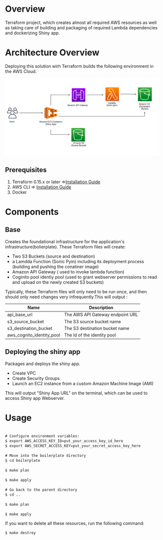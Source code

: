 # Overview 

Terraform project, which creates almost all required AWS resources as well as taking care of building and packaging of required Lambda dependencies and dockerizing Shiny app.

# Architecture Overview
Deploying this solution wirh Terraform builds the following environment in the AWS Cloud.

![AWS ](architecture.png)

## Prerequisites
1. Terraform 0.15.x or later =>[Installation Guide](https://www.terraform.io/downloads.html)
2. AWS CLI => [Installation Guide](https://aws.amazon.com/cli/)
3. Docker


# Components

## Base 
Creates the foundational infrastructure for the application's infrastructure(bolierplate). These Terraform files will create:

- Two S3 Buckets (source and destination)
- a Lamdda Function (Sonic Pyin) including its deployment process (building and pushing the conatiner image)
- Amazon API Gateway ( used to invoke lambda function)
- Coginito pool identiy pool (used to grant webserver permissions to read and upload on the newly created S3 buckets)

Typically, these Terraform files will only need to be run once, and then should only
need changes very infrequently.This will output :

| Name | Description |
|------|-------------|
| api_base_url | The AWS API Gateway endpoint URL  |
| s3_source_bucket  | The S3 source bucket name  |
| s3_destination_bucket | The S3 destination  bucket name  |
| aws_cognito_identity_pool  | The Id of the identity pool |

## Deploying the shiny app

Packages and deploys the shiny app.

- Create VPC 
- Create Security Groups
- Launch an EC2 instance from a custom Amazon Machine Image (AMI)


This will output "Shiny App URL" on the terminal, which can be used to access Shiny app Webserver.

# Usage

```

# Configure environment variables:
$ export AWS_ACCESS_KEY_ID=put_your_access_key_id_here
$ export AWS_SECRET_ACCESS_KEY=put_your_secret_access_key_here

# Move into the boilerplate directory
$ cd boilerplate

$ make plan

$ make apply

# Go back to the parent directory
$ cd ..

$ make plan

$ make apply

```

If you want to delete all these resources, run the following command:

```
$ make destroy
```

